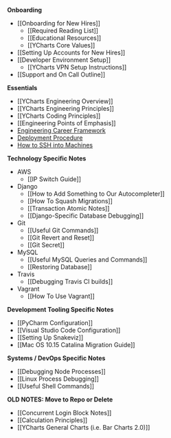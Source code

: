 **Onboarding**
* [[Onboarding for New Hires]]
  * [[Required Reading List]]
  * [[Educational Resources]]
  * [[YCharts Core Values]]
* [[Setting Up Accounts for New Hires]]
* [[Developer Environment Setup]]
  * [[YCharts VPN Setup Instructions]]
* [[Support and On Call Outline]]

**Essentials**
* [[YCharts Engineering Overview]]
* [[YCharts Engineering Principles]]
* [[YCharts Coding Principles]]
* [[Engineering Points of Emphasis]]
* [Engineering Career Framework](https://docs.google.com/spreadsheets/d/1A7pXEIr5mzCmh7s5TZ9bStaLDAsz03IoNeQannOa3Q0/edit#gid=1723134103)
* [Deployment Procedure](https://github.com/ycharts/ycharts_systems/wiki/Deploy-and-Hotfix)
* [How to SSH into Machines](https://github.com/ycharts/ycharts_systems/wiki/SSH)

**Technology Specific Notes**
* AWS
  * [[IP Switch Guide]]
* Django
  * [[How to Add Something to Our Autocompleter]]
  * [[How To Squash Migrations]]
  * [[Transaction Atomic Notes]]
  * [[Django-Specific Database Debugging]]
* Git
  * [[Useful Git Commands]]
  * [[Git Revert and Reset]]
  * [[Git Secret]]
* MySQL
  * [[Useful MySQL Queries and Commands]]
  * [[Restoring Database]]
* Travis
  * [[Debugging Travis CI builds]]
* Vagrant
  * [[How To Use Vagrant]]

**Development Tooling Specific Notes**
* [[PyCharm Configuration]]
* [[Visual Studio Code Configuration]]
* [[Setting Up Snakeviz]]
* [[Mac OS 10.15 Catalina Migration Guide]]

**Systems / DevOps Specific Notes**
* [[Debugging Node Processes]]
* [[Linux Process Debugging]]
* [[Useful Shell Commands]]

**OLD NOTES: Move to Repo or Delete**
* [[Concurrent Login Block Notes]]
* [[Calculation Principles]]
* [[YCharts General Charts (i.e. Bar Charts 2.0)]]